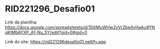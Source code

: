 # RID221296_Desafio01
Link da planilha: https://docs.google.com/spreadsheets/d/15tIiMuWHw2vVr2be4vHaAu9YNqKlMbAYXP_A1-Nu_5Y/edit?gid=0#gid=0

Link do site: https://rid221296desafio01.netlify.app

